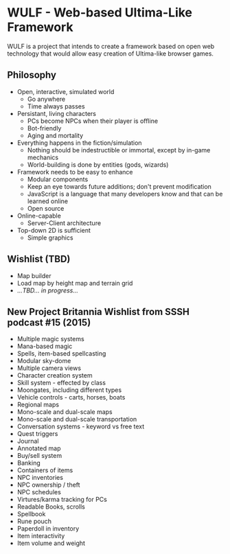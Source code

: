# WULF - Web-based Ultima-Like Framework

WULF is a project that intends to create a framework based on open web technology that would allow easy creation of Ultima-like browser games.

## Philosophy

* Open, interactive, simulated world
  - Go anywhere
  - Time always passes
* Persistant, living characters
  - PCs become NPCs when their player is offline
  - Bot-friendly
  - Aging and mortality
* Everything happens in the fiction/simulation
  - Nothing should be indestructible or immortal, except by in-game mechanics
  - World-building is done by entities (gods, wizards)
* Framework needs to be easy to enhance
  - Modular components
  - Keep an eye towards future additions; don't prevent modification
  - JavaScript is a language that many developers know and that can be learned online
  - Open source
* Online-capable
  - Server-Client architecture
* Top-down 2D is sufficient
  - Simple graphics

## Wishlist (TBD)

* Map builder
* Load map by height map and terrain grid
* _...TBD... in progress..._

## New Project Britannia Wishlist from SSSH podcast #15 (2015)

* Multiple magic systems
* Mana-based magic
* Spells, item-based spellcasting
* Modular sky-dome
* Multiple camera views
* Character creation system
* Skill system - effected by class
* Moongates, including different types
* Vehicle controls - carts, horses, boats
* Regional maps
* Mono-scale and dual-scale maps
* Mono-scale and dual-scale transportation
* Conversation systems - keyword vs free text
* Quest triggers
* Journal
* Annotated map
* Buy/sell system
* Banking
* Containers of items
* NPC inventories
* NPC ownership / theft
* NPC schedules
* Virtures/karma tracking for PCs
* Readable Books, scrolls
* Spellbook
* Rune pouch
* Paperdoll in inventory
* Item interactivity
* Item volume and weight
